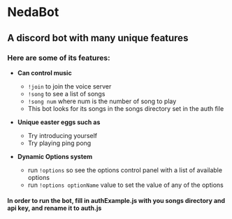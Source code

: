 # NedaBot
## A discord bot with many unique features
### Here are some of its features:

* **Can control music**
  * `!join` to join the voice server
  * `!song` to see a list of songs
  * `!song num` where num is the number of song to play
  *  This bot looks for its songs in the songs directory set in the auth file
  
  
* **Unique easter eggs such as**
  * Try introducing yourself
  * Try playing ping pong
  
  
* **Dynamic Options system**
  * run `!options` so see the options control panel with a list of available options
  * run `!options optionName` value to set the value of any of the options 

#### In order to run the bot, fill in authExample.js with you songs directory and api key, and rename it to auth.js
